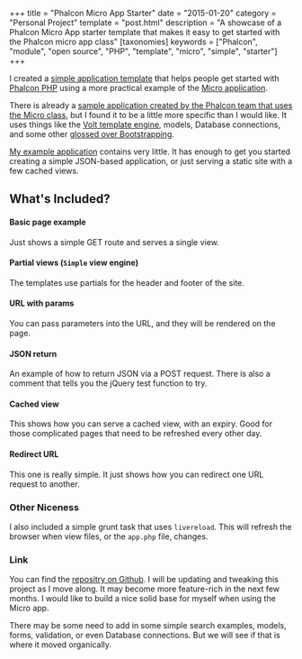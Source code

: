 +++
title = "Phalcon Micro App Starter"
date = "2015-01-20"
category = "Personal Project"
template = "post.html"
description = "A showcase of a Phalcon Micro App starter template that makes it easy to get started with the Phalcon micro app class"
[taxonomies]
keywords = ["Phalcon", "module", "open source", "PHP", "template", "micro", "simple", "starter"]
+++

I created a [simple application template](https://github.com/james2doyle/phalcon-micro-start) that helps people get started with [Phalcon PHP](http://phalconphp.com/ "Phalcon PHP Homepage") using a more practical example of the [Micro application](http://docs.phalconphp.com/en/latest/reference/micro.html).

There is already a [sample application created by the Phalcon team that uses the Micro class](https://github.com/phalcon/store), but I found it to be a little more specific than I would like. It uses things like the [Volt template engine](http://docs.phalconphp.com/en/latest/reference/volt.html), models, Database connections, and some other [glossed over Bootstrapping](https://github.com/phalcon/store/blob/master/config/bootstrap.php).

[My example application](https://github.com/james2doyle/phalcon-micro-start) contains very little. It has enough to get you started creating a simple JSON-based application, or just serving a static site with a few cached views.

## What's Included?

#### Basic page example

Just shows a simple GET route and serves a single view.

#### Partial views (`Simple` view engine)

The templates use partials for the header and footer of the site.

#### URL with params

You can pass parameters into the URL, and they will be rendered on the page.

#### JSON return

An example of how to return JSON via a POST request. There is also a comment that tells you the jQuery test function to try.

#### Cached view

This shows how you can serve a cached view, with an expiry. Good for those complicated pages that need to be refreshed every other day.

#### Redirect URL

This one is really simple. It just shows how you can redirect one URL request to another.

### Other Niceness

I also included a simple grunt task that uses `livereload`. This will refresh the browser when view files, or the `app.php` file, changes.

### Link

You can find the [repositry on Github](https://github.com/james2doyle/phalcon-micro-start). I will be updating and tweaking this project as I move along. It may become more feature-rich in the next few months. I would like to build a nice solid base for myself when using the Micro app.

There may be some need to add in some simple search examples, models, forms, validation, or even Database connections. But we will see if that is where it moved organically.